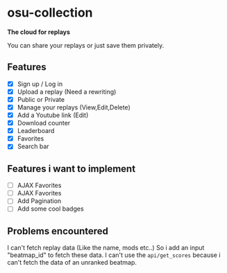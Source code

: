 # osu-collection

__The cloud for replays__

You can share your replays or just save them privately.

## Features

- [X] Sign up / Log in
- [X] Upload a replay (Need a rewriting)
- [X] Public or Private
- [X] Manage your replays (View,Edit,Delete)
- [X] Add a Youtube link (Edit)
- [X] Download counter
- [X] Leaderboard
- [X] Favorites
- [X] Search bar

## Features i want to implement

- [ ] AJAX Favorites
- [ ] AJAX Favorites
- [ ] Add Pagination
- [ ] Add some cool badges

## Problems encountered

I can't fetch replay data (Like the name, mods etc..) So i add an input "beatmap_id" to fetch these data.
I can't use the `api/get_scores` because i can't fetch the data of an unranked beatmap.
